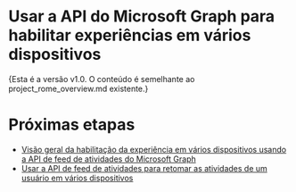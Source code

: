 # <a name="use-the-microsoft-graph-api-to-enable-cross-device-experiences"></a>Usar a API do Microsoft Graph para habilitar experiências em vários dispositivos

{Esta é a versão v1.0. O conteúdo é semelhante ao project_rome_overview.md existente.}

# <a name="next-steps"></a>Próximas etapas

- [Visão geral da habilitação da experiência em vários dispositivos usando a API de feed de atividades do Microsoft Graph](../../../concepts/activity-feed-concept-overview.md)
- [Usar a API de feed de atividades para retomar as atividades de um usuário em vários dispositivos](activity-feed-api-overview.md)

